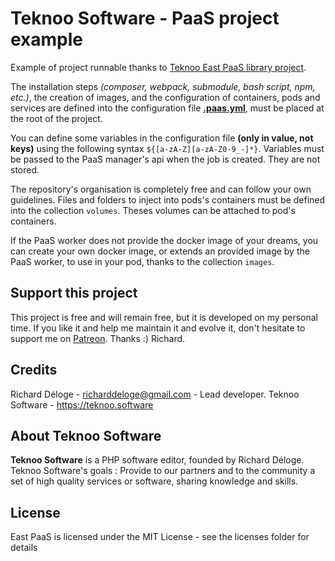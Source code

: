 Teknoo Software - PaaS project example
======================================

Example of project runnable thanks to [Teknoo East PaaS library project](https://github.com/TeknooSoftware/east-paas).

The installation steps *(composer, webpack, submodule, bash script, npm, etc.)*, the creation of images, 
and the configuration of containers, pods and services are defined into the configuration file **[.paas.yml](.paas.yml)**, must be placed at the root of the project.

You can define some variables in the configuration file **(only in value, not keys)** using the following syntax `${[a-zA-Z][a-zA-Z0-9_-]*}`.
Variables must be passed to the PaaS manager's api when the job is created. They are not stored.

The repository's organisation is completely free and can follow your own guidelines. Files and folders to inject into pods's containers
must be defined into the collection `volumes`. Theses volumes can be attached to pod's containers.

If the PaaS worker does not provide the docker image of your dreams, you can create your own docker image, 
or extends an provided image by the PaaS worker, to use in your pod, thanks to the collection `images`.

Support this project
---------------------

This project is free and will remain free, but it is developed on my personal time. 
If you like it and help me maintain it and evolve it, don't hesitate to support me on [Patreon](https://patreon.com/teknoo_software).
Thanks :) Richard. 

Credits
-------
Richard Déloge - <richarddeloge@gmail.com> - Lead developer.
Teknoo Software - <https://teknoo.software>

About Teknoo Software
---------------------
**Teknoo Software** is a PHP software editor, founded by Richard Déloge.
Teknoo Software's goals : Provide to our partners and to the community a set of high quality services or software,
 sharing knowledge and skills.

License
-------
East PaaS is licensed under the MIT License - see the licenses folder for details
